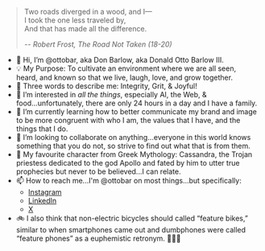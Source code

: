 > Two roads diverged in a wood, and I—<br>
> I took the one less traveled by,<br>
> And that has made all the difference.<br>
> 
> -- <cite>Robert Frost, _The Road Not Taken_ (18-20)</cite>

- 👋 Hi, I’m @ottobar, aka Don Barlow, aka Donald Otto Barlow III.
- 💡 My Purpose: To cultivate an environment where we are all seen, heard, and known so that we live, laugh, love, and grow together.
- 🤩 Three words to describe me: Integrity, Grit, & Joyful!
- 👀 I’m interested in _all the things_, especially AI, the Web, & food...unfortunately, there are only 24 hours in a day and I have a family.
- 🌱 I’m currently learning how to better communicate my brand and image to be more congruent with who I am, the values that I have, and the things that I do.
- 💞️ I’m looking to collaborate on anything...everyone in this world knows something that you do not, so strive to find out what that is from them.
- 🏺 My favourite character from Greek Mythology: Cassandra, the Trojan priestess dedicated to the god Apollo and fated by him to utter true prophecies but never to be believed...I can relate. 
- 📫 How to reach me...I'm @ottobar on most things...but specifically:
  - [Instagram](https://www.instagram.com/ottobar/)
  - [LinkedIn](https://www.linkedin.com/in/ottobar/)
  - [X](https://x.com/ottobar/)
- 🚲 I also think that non-electric bicycles should called “feature bikes,” similar to when smartphones came out and dumbphones were called “feature phones” as a euphemistic retronym. 🤷🏻‍♂️

